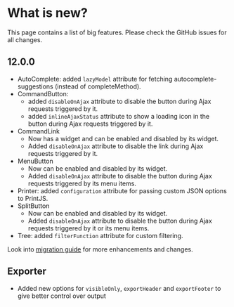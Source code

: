 # What is new?

This page contains a list of big features. Please check the GitHub issues for all changes.

## 12.0.0

* AutoComplete: added `lazyModel` attribute for fetching autocomplete-suggestions (instead of completeMethod).
* CommandButton:
  * added `disableOnAjax` attribute to disable the button during Ajax requests triggered by it.
  * added `inlineAjaxStatus` attribute to show a loading icon in the button during Ajax requests triggered by it.
* CommandLink
  * Now has a widget and can be enabled and disabled by its widget.
  * Added `disableOnAjax` attribute to disable the link during Ajax requests triggered by it.
* MenuButton
  * Now can be enabled and disabled by its widget.
  * Added `disableOnAjax` attribute to disable the button during Ajax requests triggered by its menu items.
* Printer: added `configuration` attribute for passing custom JSON options to PrintJS.
* SplitButton
  * Now can be enabled and disabled by its widget.
  * Added `disableOnAjax` attribute to disable the button during Ajax requests triggered by it or its menu items.
* Tree: added `filterFunction` attribute for custom filtering.

Look into [migration guide](https://primefaces.github.io/primefaces/12_0_0/#/../migrationguide/12_0_0) for more enhancements and changes.

## Exporter
  * Added new options for `visibleOnly`, `exportHeader` and `exportFooter` to give better control over output
  

